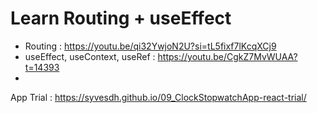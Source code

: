 # Learn Routing + useEffect

- Routing : https://youtu.be/qi32YwjoN2U?si=tL5fixf7lKcqXCj9
- useEffect, useContext, useRef : https://youtu.be/CgkZ7MvWUAA?t=14393
-

App Trial : https://syvesdh.github.io/09_ClockStopwatchApp-react-trial/
